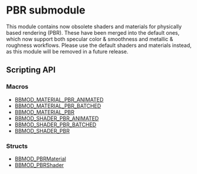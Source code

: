 # PBR submodule
This module contains now obsolete shaders and materials for physically based
rendering (PBR). These have been merged into the default ones, which now support
both specular color & smoothness and metallic & roughness workflows. Please use
the default shaders and materials instead, as this module will be removed in a
future release.

## Scripting API
### Macros
* [BBMOD_MATERIAL_PBR_ANIMATED](./BBMOD_MATERIAL_PBR_ANIMATED.html)
* [BBMOD_MATERIAL_PBR_BATCHED](./BBMOD_MATERIAL_PBR_BATCHED.html)
* [BBMOD_MATERIAL_PBR](./BBMOD_MATERIAL_PBR.html)
* [BBMOD_SHADER_PBR_ANIMATED](./BBMOD_SHADER_PBR_ANIMATED.html)
* [BBMOD_SHADER_PBR_BATCHED](./BBMOD_SHADER_PBR_BATCHED.html)
* [BBMOD_SHADER_PBR](./BBMOD_SHADER_PBR.html)

### Structs
* [BBMOD_PBRMaterial](./BBMOD_PBRMaterial.html)
* [BBMOD_PBRShader](./BBMOD_PBRShader.html)
